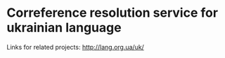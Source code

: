 # Correference resolution service for ukrainian language

Links for related projects:
http://lang.org.ua/uk/ 
